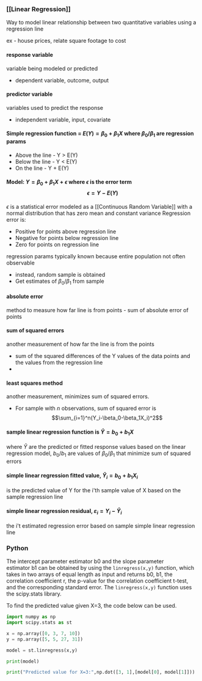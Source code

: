 ### [[Linear Regression]]
Way to model linear relationship between two quantitative variables using a regression line

ex - house prices, relate square footage to cost

#### response variable
variable being modeled or predicted
- dependent variable, outcome, output
#### predictor variable
variables used to predict the response
- independent variable, input, covariate

#### Simple regression function = $E(Y) = \beta_0 + \beta_1X$ where $\beta_0/\beta_1$ are regression params
- Above the line - Y > E(Y)
- Below the line - Y < E(Y)
- On the line - Y + E(Y)
#### Model: $Y=\beta_0+\beta_1X+\epsilon$ where $\epsilon$ is the error term $$\epsilon=Y-E(Y)$$
$\epsilon$ is a statistical error modeled as a [[Continuous Random Variable]] with a normal distribution that has zero mean and constant variance
Regression error is:
- Positive for points above regression line
- Negative for points below regression line
- Zero for points on regression line


regression params typically known because entire population not often observable
- instead, random sample is obtained
- Get estimates of $\beta_0/\beta_1$ from sample
#### absolute error
method to measure how far line is from points - sum of absolute error of points


#### sum of squared errors
another measurement of how far the line is from the points
- sum of the squared differences of the Y values of the data points and the values from the regression line
-
#### least squares method
another measurement, minimizes sum of squared errors. 
- For sample with $n$ observations, sum of squared error is $$\sum_{i=1}^n(Y_i-\beta_0-\beta_1X_i)^2$$
#### sample linear regression function is $\hat{Y} = b_0+b_1X$ 
where $\hat{Y}$ are the predicted or fitted response values based on the linear regression model, $b_0/b_1$ are values of $\beta_0 /\beta_1$ that minimize sum of squared errors

#### simple linear regression fitted value, $\hat{Y}_i = b_0 + b_1 X_i$
is the predicted value of Y for the i'th sample value of X based on the sample regression line

#### simple linear regression residual, $\varepsilon_i = Y_i - \hat{Y}_i$
the i't estimated regression error based on sample simple linear regression line


### Python
The intercept parameter estimator b0 and the slope parameter estimator b1 can be obtained by using the `linregress(x,y)` function, which takes in two arrays of equal length as input and returns b0, b1, the correlation coefficient r, the p-value for the correlation coefficient t-test, and the corresponding standard error. The `linregress(x,y)` function uses the scipy.stats library.

To find the predicted value given X=3, the code below can be used.
```python
import numpy as np
import scipy.stats as st

x = np.array([0, 3, 7, 10])
y = np.array([5, 5, 27, 31])

model = st.linregress(x,y)

print(model)

print("Predicted value for X=3:",np.dot([3, 1],[model[0], model[1]]))
```
